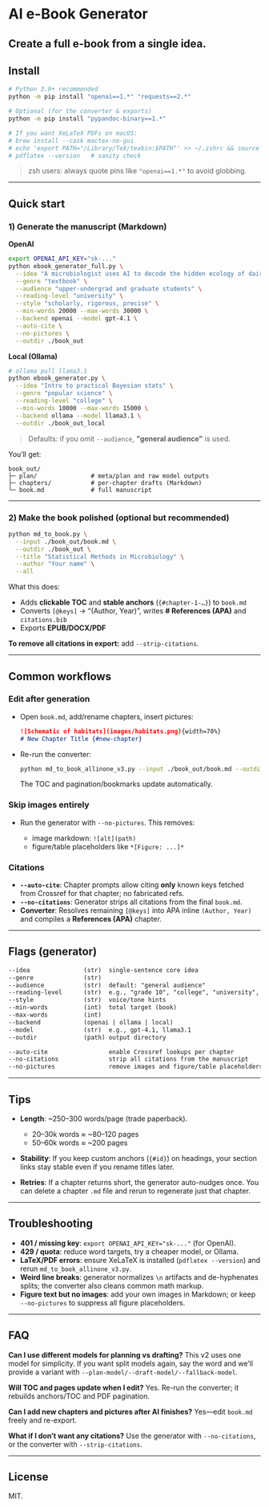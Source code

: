# AI e-Book Generator

Create a full e-book from a single idea. 
---



## Install

```bash
# Python 3.9+ recommended
python -m pip install "openai==1.*" "requests==2.*"

# Optional (for the converter & exports)
python -m pip install "pypandoc-binary==1.*"

# If you want XeLaTeX PDFs on macOS:
# brew install --cask mactex-no-gui
# echo 'export PATH="/Library/TeX/texbin:$PATH"' >> ~/.zshrc && source ~/.zshrc
# pdflatex --version   # sanity check
```

> zsh users: always quote pins like `"openai==1.*"` to avoid globbing.

---

## Quick start

### 1) Generate the manuscript (Markdown)

**OpenAI**

```bash
export OPENAI_API_KEY="sk-..."
python ebook_generator_full.py \
  --idea "A microbiologist uses AI to decode the hidden ecology of dairy farm microbes" \
  --genre "textbook" \
  --audience "upper-undergrad and graduate students" \
  --reading-level "university" \
  --style "scholarly, rigorous, precise" \
  --min-words 20000 --max-words 30000 \
  --backend openai --model gpt-4.1 \
  --auto-cite \
  --no-pictures \
  --outdir ./book_out
```

**Local (Ollama)**

```bash
# ollama pull llama3.1
python ebook_generator.py \
  --idea "Intro to practical Bayesian stats" \
  --genre "popular science" \
  --reading-level "college" \
  --min-words 10000 --max-words 15000 \
  --backend ollama --model llama3.1 \
  --outdir ./book_out_local
```

> Defaults: if you omit `--audience`, **"general audience"** is used.

You’ll get:

```
book_out/
├─ plan/               # meta/plan and raw model outputs
├─ chapters/           # per-chapter drafts (Markdown)
└─ book.md             # full manuscript
```

---

### 2) Make the book polished (optional but recommended)

```bash
python md_to_book.py \
  --input ./book_out/book.md \
  --outdir ./book_out \
  --title "Statistical Methods in Microbiology" \
  --author "Your name" \
  --all
```

What this does:

* Adds **clickable TOC** and **stable anchors** (`{#chapter-1-…}`) to `book.md`
* Converts `[@keys]` → “(Author, Year)”, writes **# References (APA)** and `citations.bib`
* Exports **EPUB/DOCX/PDF**

**To remove all citations in export:** add `--strip-citations`.

---

## Common workflows

### Edit after generation

* Open `book.md`, add/rename chapters, insert pictures:

  ```md
  ![Schematic of habitats](images/habitats.png){width=70%}
  # New Chapter Title {#new-chapter}
  ```
* Re-run the converter:

  ```bash
  python md_to_book_allinone_v3.py --input ./book_out/book.md --outdir ./book_out --all
  ```

  The TOC and pagination/bookmarks update automatically.

### Skip images entirely

* Run the generator with `--no-pictures`. This removes:

  * image markdown: `![alt](path)`
  * figure/table placeholders like `*[Figure: ...]*`

### Citations

* **`--auto-cite`**: Chapter prompts allow citing **only** known keys fetched from Crossref for that chapter; no fabricated refs.
* **`--no-citations`**: Generator strips all citations from the final `book.md`.
* **Converter**: Resolves remaining `[@keys]` into APA inline `(Author, Year)` and compiles a **References (APA)** chapter.

---

## Flags (generator)

```txt
--idea               (str)  single-sentence core idea
--genre              (str)
--audience           (str)  default: "general audience"
--reading-level      (str)  e.g., "grade 10", "college", "university", "professional"
--style              (str)  voice/tone hints
--min-words          (int)  total target (book)
--max-words          (int)
--backend            (openai | ollama | local)
--model              (str)  e.g., gpt-4.1, llama3.1
--outdir             (path) output directory

--auto-cite                 enable Crossref lookups per chapter
--no-citations              strip all citations from the manuscript
--no-pictures               remove images and figure/table placeholders
```

---

## Tips

* **Length**: ~250–300 words/page (trade paperback).

  * 20–30k words ≈ ~80–120 pages
  * 50–60k words ≈ ~200 pages
* **Stability**: If you keep custom anchors (`{#id}`) on headings, your section links stay stable even if you rename titles later.
* **Retries**: If a chapter returns short, the generator auto-nudges once. You can delete a chapter `.md` file and rerun to regenerate just that chapter.

---

## Troubleshooting

* **401 / missing key**: `export OPENAI_API_KEY="sk-..."` (for OpenAI).
* **429 / quota**: reduce word targets, try a cheaper model, or Ollama.
* **LaTeX/PDF errors**: ensure XeLaTeX is installed (`pdflatex --version`) and rerun `md_to_book_allinone_v3.py`.
* **Weird line breaks**: generator normalizes `\n` artifacts and de-hyphenates splits; the converter also cleans common math markup.
* **Figure text but no images**: add your own images in Markdown; or keep `--no-pictures` to suppress all figure placeholders.

---

## FAQ

**Can I use different models for planning vs drafting?**
This v2 uses one model for simplicity. If you want split models again, say the word and we’ll provide a variant with `--plan-model/--draft-model/--fallback-model`.

**Will TOC and pages update when I edit?**
Yes. Re-run the converter; it rebuilds anchors/TOC and PDF pagination.

**Can I add new chapters and pictures after AI finishes?**
Yes—edit `book.md` freely and re-export.

**What if I don’t want any citations?**
Use the generator with `--no-citations`, or the converter with `--strip-citations`.

---

## License

MIT.
